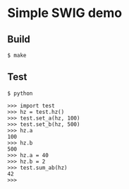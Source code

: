 # Simple SWIG demo

## Build

```
$ make
```

## Test

```
$ python

>>> import test
>>> hz = test.hz()
>>> test.set_a(hz, 100)
>>> test.set_b(hz, 500)
>>> hz.a
100
>>> hz.b
500
>>> hz.a = 40
>>> hz.b = 2
>>> test.sum_ab(hz)
42
>>> 
```
